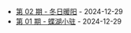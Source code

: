 * [第 02 期 - 冬日暖阳](https://weekly.liulei.org/posts/02-冬日暖阳) - 2024-12-29
* [第 01 期 - 蝶湖小驻](https://weekly.liulei.org/posts/01-蝶湖小驻) - 2024-12-29

